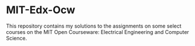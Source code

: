 # MIT-Edx-Ocw
This repository contains my solutions to the assignments on some select courses on the MIT Open Courseware: Electrical Engineering and Computer Science.
